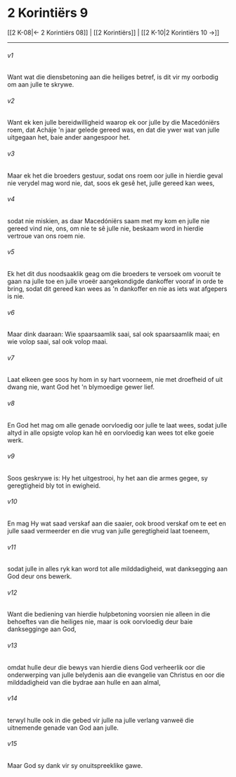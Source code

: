 # 2 Korintiërs 9

[[2 K-08|← 2 Korintiërs 08]] | [[2 Korintiërs]] | [[2 K-10|2 Korintiërs 10 →]]
***

###### v1
Want wat die diensbetoning aan die heiliges betref, is dit vir my oorbodig om aan julle te skrywe. 
###### v2
Want ek ken julle bereidwilligheid waarop ek oor julle by die Macedóniërs roem, dat Acháje 'n jaar gelede gereed was, en dat die ywer wat van julle uitgegaan het, baie ander aangespoor het. 
###### v3
Maar ek het die broeders gestuur, sodat ons roem oor julle in hierdie geval nie verydel mag word nie, dat, soos ek gesê het, julle gereed kan wees, 
###### v4
sodat nie miskien, as daar Macedóniërs saam met my kom en julle nie gereed vind nie, ons, om nie te sê julle nie, beskaam word in hierdie vertroue van ons roem nie. 
###### v5
Ek het dit dus noodsaaklik geag om die broeders te versoek om vooruit te gaan na julle toe en julle vroeër aangekondigde dankoffer vooraf in orde te bring, sodat dit gereed kan wees as 'n dankoffer en nie as iets wat afgepers is nie. 
###### v6
Maar dink daaraan: Wie spaarsaamlik saai, sal ook spaarsaamlik maai; en wie volop saai, sal ook volop maai. 
###### v7
Laat elkeen gee soos hy hom in sy hart voorneem, nie met droefheid of uit dwang nie, want God het 'n blymoedige gewer lief. 
###### v8
En God het mag om alle genade oorvloedig oor julle te laat wees, sodat julle altyd in alle opsigte volop kan hê en oorvloedig kan wees tot elke goeie werk. 
###### v9
Soos geskrywe is: Hy het uitgestrooi, hy het aan die armes gegee, sy geregtigheid bly tot in ewigheid. 
###### v10
En mag Hy wat saad verskaf aan die saaier, ook brood verskaf om te eet en julle saad vermeerder en die vrug van julle geregtigheid laat toeneem, 
###### v11
sodat julle in alles ryk kan word tot alle milddadigheid, wat danksegging aan God deur ons bewerk. 
###### v12
Want die bediening van hierdie hulpbetoning voorsien nie alleen in die behoeftes van die heiliges nie, maar is ook oorvloedig deur baie danksegginge aan God, 
###### v13
omdat hulle deur die bewys van hierdie diens God verheerlik oor die onderwerping van julle belydenis aan die evangelie van Christus en oor die milddadigheid van die bydrae aan hulle en aan almal, 
###### v14
terwyl hulle ook in die gebed vir julle na julle verlang vanweë die uitnemende genade van God aan julle. 
###### v15
Maar God sy dank vir sy onuitspreeklike gawe. 
